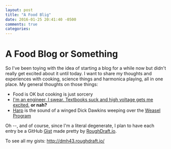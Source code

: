```yaml
---
layout: post
title: "A Food Blig"
date: 2016-01-25 20:41:40 -0500
comments: true
categories: 
---
```


# A Food Blog or Something
So I've been toying with the idea of starting a blog for a while now
but didn't really get excited about it until today. I want to share my
thoughts and experiences with cooking, science things and harmonica playing,
all in one place. My general thoughts on those things:
* Food is OK but cooking is just sorcery
* [I'm an engineer, I swear. Textbooks suck and high voltage gets me excited.](https://xkcd.com/435/) **or nah?**
* [Harp](https://www.youtube.com/watch?v=9EK40FMGvDw&index=99&list=LLzcbkrR1jGBNWl1KU_ajDqw) is the sound of a winged Dick Dawkins weeping over the [Weasel Program](https://en.wikipedia.org/wiki/Weasel_program)

Oh --, and of course, since I'm a literal degenerate,
I plan to have each entry be a GitHub [Gist](https://gist.github.com/)
made pretty by [RoughDraft.io](http://www.roughdraft.io/).

To see all my gists: <http://dmh43.roughdraft.io/>

